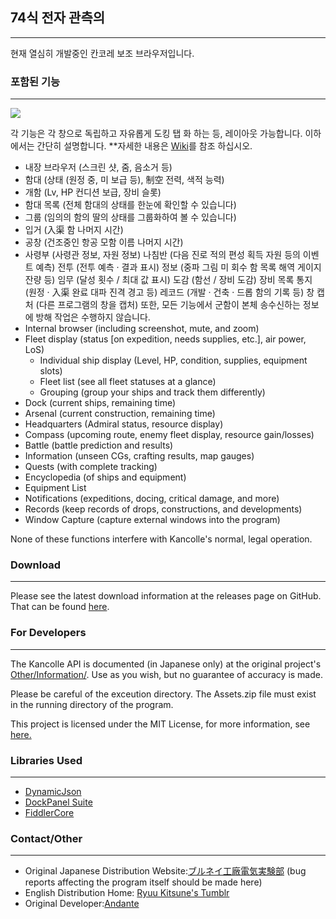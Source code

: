 
## 74식 전자 관측의
---

현재 열심히 개발중인 칸코레 보조 브라우저입니다.

### 포함된 기능
---

![](https://github.com/andanteyk/ElectronicObserver/wiki/media/mainimage2.png)

각 기능은 각 창으로 독립하고 자유롭게 도킹 탭 화 하는 등, 레이아웃 가능합니다. 
이하에서는 간단히 설명합니다. **자세한 내용은 [Wiki](https://github.com/andanteyk/ElectronicObserver/wiki)를 참조 하십시오.  

* 내장 브라우저 (스크린 샷, 줌, 음소거 등)
* 함대 (상태 (원정 중, 미 보급 등), 制空 전력, 색적 능력)
* 개함 (Lv, HP 컨디션 보급, 장비 슬롯)
* 함대 목록 (전체 함대의 상태를 한눈에 확인할 수 있습니다)
* 그룹 (임의의 함의 딸의 상태를 그룹화하여 볼 수 있습니다)
* 입거 (入渠 함 나머지 시간)
* 공창 (건조중인 항공 모함 이름 나머지 시간)
* 사령부 (사령관 정보, 자원 정보)
나침반 (다음 진로 적의 편성 획득 자원 등의 이벤트 예측)
전투 (전투 예측 · 결과 표시)
정보 (중파 그림 미 회수 함 목록 해역 게이지 잔량 등)
임무 (달성 횟수 / 최대 값 표시)
도감 (함선 / 장비 도감)
장비 목록
통지 (원정 · 入渠 완료 대파 진격 경고 등)
레코드 (개발 · 건축 · 드롭 함의 기록 등)
창 캡처 (다른 프로그램의 창을 캡처)
또한, 모든 기능에서 군함이 본체 송수신하는 정보에 방해 작업은 수행하지 않습니다.
* Internal browser (including screenshot, mute, and zoom)
* Fleet display (status [on expedition, needs supplies, etc.], air power, LoS)
    * Individual ship display (Level, HP, condition, supplies, equipment slots)
    * Fleet list (see all fleet statuses at a glance)
    * Grouping (group your ships and track them differently)
* Dock (current ships, remaining time)
* Arsenal (current construction, remaining time)
* Headquarters (Admiral status, resource display)
* Compass (upcoming route, enemy fleet display, resource gain/losses)
* Battle (battle prediction and results)
* Information (unseen CGs, crafting results, map gauges)
* Quests (with complete tracking)
* Encyclopedia (of ships and equipment)
* Equipment List
* Notifications (expeditions, docing, critical damage, and more)
* Records (keep records of drops, constructions, and developments)
* Window Capture (capture external windows into the program)

None of these functions interfere with Kancolle's normal, legal operation.

### Download
---

Please see the latest download information at the releases page on GitHub.
That can be found [here](https://github.com/RyuuKitsune/ElectronicObserver/Releases).

### For Developers
---

The Kancolle API is documented (in Japanese only) at the original project's [Other/Information/](https://github.com/andanteyk/ElectronicObserver/tree/develop/ElectronicObserver/Other/Information).
 Use as you wish, but no guarantee of accuracy is made.

Please be careful of the exceution directory.
The Assets.zip file must exist in the running directory of the program.

This project is licensed under the MIT License, for more information, see [here.](https://github.com/RyuuKitsune/ElectronicObserver/blob/master/LICENSE)  

### Libraries Used
---

* [DynamicJson](http://dynamicjson.codeplex.com/)
* [DockPanel Suite](http://dockpanelsuite.com/)
* [FiddlerCore](http://www.telerik.com/fiddler/fiddlercore)

### Contact/Other
---

* Original Japanese Distribution Website:[ブルネイ工廠電気実験部](http://electronicobserver.blog.fc2.com/) (bug reports affecting the program itself should be made here)
* English Distribution Home: [Ryuu Kitsune's Tumblr](http://tumblr.rkitsune.com/elecobs)
* Original Developer:[Andante](https://twitter.com/andanteyk)
